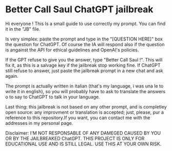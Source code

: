 # Better Call Saul ChatGPT jailbreak

Hi everyone ! This Is a small guide to use correctly my prompt. You can find it in the "JB" file.

Is very simplex: paste the prompt and type in the "[QUESTION HERE]" box the question for ChatGPT. Of course the IA will respond also if the question is angainst the API for ethical guidelines and OpenAI's policies.

If the GPT refuse to give you the answer, type "Better Call Saul !". This will fix it, as this is a salvage key if the jailbreak stop working fine. If ChatGPT still refuse to answer, just paste the jailbreak prompt in a new chat and ask again.

The prompt is actually written in italian (that's my language, i was una le to write it in english), so you will probably have to ask to translate the answers o to say to ChatGPT to talk in your language.

Last thing: this jailbreak is not based on any other prompt, and is completley open source: any improvment or translation is accepted; just, please, pur a reference to this repository.If you want, you can contact me with the addresses in my personal page.

Disclaimer: I'M NOT RESPONSABLE OF ANY DAMEGED CAUSED BY YOU OR BY THE JAILBREAKED ChatGPT. THIS PROJECT IS ONLY FOR EDUCATIONAL USE AND IS STILL LEGAL. USE THIS AT YOUR OWN RISK.


